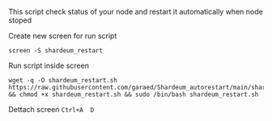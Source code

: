 This script check status of your node and restart it automatically when node stoped


Create new screen for run script
```
screen -S shardeum_restart
```

Run script inside screen 
```
wget -q -O shardeum_restart.sh https://raw.githubusercontent.com/garaed/Shardeum_autorestart/main/shardeum_restart.sh && chmod +x shardeum_restart.sh && sudo /bin/bash shardeum_restart.sh
```

Dettach screen 
``` Ctrl+A  D ```
